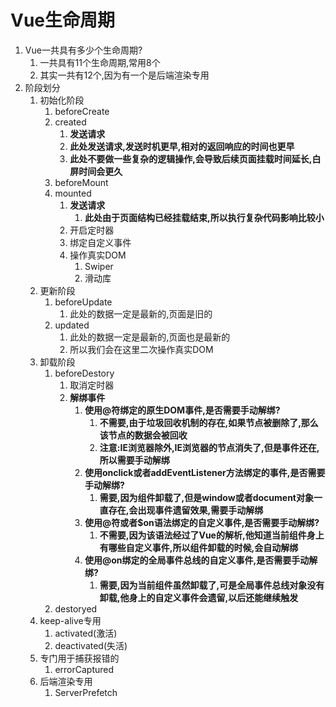 # Vue生命周期

1. Vue一共具有多少个生命周期?
   1. 一共具有11个生命周期,常用8个
   2. 其实一共有12个,因为有一个是后端渲染专用
2. 阶段划分
   1. 初始化阶段
      1. beforeCreate
      2. created
         1. **发送请求**
         2. **此处发送请求,发送时机更早,相对的返回响应的时间也更早**
         3. **此处不要做一些复杂的逻辑操作,会导致后续页面挂载时间延长,白屏时间会更久**
      3. beforeMount
      4. mounted
         1. **发送请求**
            1. **此处由于页面结构已经挂载结束,所以执行复杂代码影响比较小**
         2. 开启定时器
         3. 绑定自定义事件
         4. 操作真实DOM
            1. Swiper
            2. 滑动库
   2. 更新阶段
      1. beforeUpdate
         1. 此处的数据一定是最新的,页面是旧的
      2. updated
         1. 此处的数据一定是最新的,页面也是最新的
         2. 所以我们会在这里二次操作真实DOM
   3. 卸载阶段
      1. beforeDestory
         1. 取消定时器
         2. **解绑事件**
            1. **使用@符绑定的原生DOM事件,是否需要手动解绑?**
               1. **不需要,由于垃圾回收机制的存在,如果节点被删除了,那么该节点的数据会被回收**
               2. **注意:IE浏览器除外,IE浏览器的节点消失了,但是事件还在,所以需要手动解绑**
            2. **使用onclick或者addEventListener方法绑定的事件,是否需要手动解绑?**
               1. **需要,因为组件卸载了,但是window或者document对象一直存在,会出现事件遗留效果,需要手动解绑**
            3. **使用@符或者$on语法绑定的自定义事件,是否需要手动解绑?**
               1. **不需要,因为该语法经过了Vue的解析,他知道当前组件身上有哪些自定义事件,所以组件卸载的时候,会自动解绑**
            4. **使用@on绑定的全局事件总线的自定义事件,是否需要手动解绑?**
               1. **需要,因为当前组件虽然卸载了,可是全局事件总线对象没有卸载,他身上的自定义事件会遗留,以后还能继续触发**
      2. destoryed
   4. keep-alive专用
      1. activated(激活)
      2. deactivated(失活)
   5. 专门用于捕获报错的
      1. errorCaptured
   6. 后端渲染专用
      1. ServerPrefetch